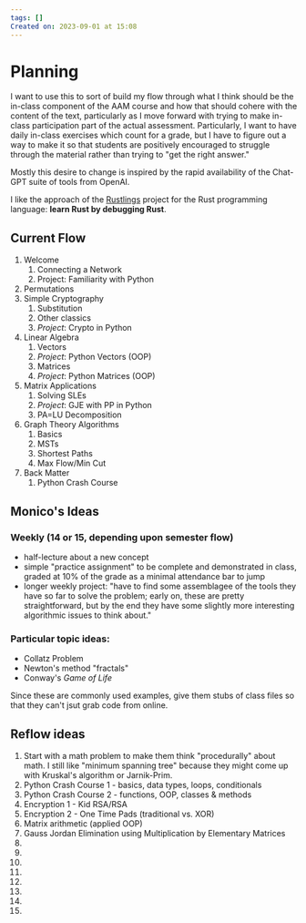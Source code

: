 ```yaml
---
tags: []
Created on: 2023-09-01 at 15:08
---
```


# Planning

I want to use this to sort of build my flow through what I think should be the in-class component of the AAM course and how that should cohere with the content of the text, particularly as I move forward with trying to make in-class participation part of the actual assessment. Particularly, I want to have daily in-class exercises which count for a grade, but I have to figure out a way to make it so that students are positively encouraged to struggle through the material rather than trying to "get the right answer."

Mostly this desire to change is inspired by the rapid availability of the Chat-GPT suite of tools from OpenAI.

I like the approach of the [Rustlings](https://github.com/rust-lang/rustlings) project for the Rust programming language: **learn Rust by debugging Rust**.

## Current Flow

1. Welcome
   1. Connecting a Network
   2. Project: Familiarity with Python
2. Permutations
3. Simple Cryptography
   1. Substitution
   2. Other classics
   3. _Project_: Crypto in Python
4. Linear Algebra
   1. Vectors
   2. _Project_: Python Vectors (OOP)
   3. Matrices
   4. _Project_: Python Matrices (OOP)
5. Matrix Applications
   1. Solving SLEs
   2. _Project_: GJE with PP in Python
   3. PA=LU Decomposition
6. Graph Theory Algorithms
   1. Basics
   2. MSTs
   3. Shortest Paths
   4. Max Flow/Min Cut
7. Back Matter
   1. Python Crash Course

## Monico's Ideas

### Weekly (14 or 15, depending upon semester flow)

- half-lecture about a new concept
- simple "practice assignment" to be complete and demonstrated in class, graded at 10% of the grade as a minimal attendance bar to jump
- longer weekly project: "have to find some assemblagee of the tools they have so far to solve the problem; early on, these are pretty straightforward, but by the end they have some slightly more interesting algorithmic issues to think about."

### Particular topic ideas:

- Collatz Problem
- Newton's method "fractals"
- Conway's _Game of Life_

Since these are commonly used examples, give them stubs of class files so that they can't jsut grab code from online.

## Reflow ideas

1. Start with a math problem to make them think "procedurally" about math. I still like "minimum spanning tree" because they might come up with Kruskal's algorithm or Jarnik-Prim.
2. Python Crash Course 1 - basics, data types, loops, conditionals
3. Python Crash Course 2 - functions, OOP, classes & methods
4. Encryption 1 - Kid RSA/RSA
5. Encryption 2 - One Time Pads (traditional vs. XOR)
6. Matrix arithmetic (applied OOP)
7. Gauss Jordan Elimination using Multiplication by Elementary Matrices
8. 
9.
10.
11.
12.
13.
14.
15.
